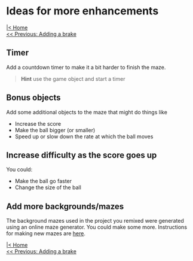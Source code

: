 # Ideas for more enhancements

[|< Home](../README.md)  
[<< Previous: Adding a brake](./maze4.md)

## Timer

Add a countdown timer to make it a bit harder to finish the maze.

> **Hint** use the game object and start a timer

## Bonus objects

Add some additional objects to the maze that might do things like

* Increase the score
* Make the ball bigger (or smaller)
* Speed up or slow down the rate at which the ball moves

## Increase difficulty as the score goes up

You could:

* Make the ball go faster
* Change the size of the ball

## Add more backgrounds/mazes

The background mazes used in the project you remixed were generated using an online maze generator. You could make some more. Instructions for making new mazes are [here](.\maze-images\README.md).

[|< Home](../README.md)  
[<< Previous: Adding a brake](./maze4.md)
